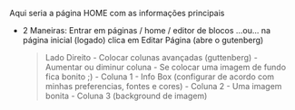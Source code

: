 Aqui seria a página HOME com as informações principais 

- 2 Maneiras: Entrar em páginas / home / editor de blocos ...ou... na página inicial (logado) clica em Editar Página (abre o gutenberg)
    > Lado Direito
       - Colocar colunas avançadas (guttenberg)
       - Aumentar ou diminur coluna
       - Se colocar uma imagem de fundo fica bonito ;)
       - Coluna 1
          - Info Box (configurar de acordo com minhas preferencias, fontes e cores) 
        - Coluna 2
          - Uma imagem bonita
        - Coluna 3 (background de imagem)